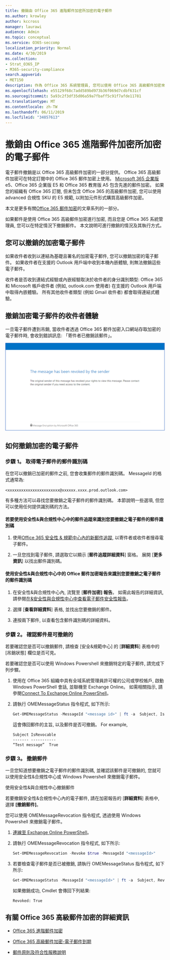 ```yaml
---
title: 撤銷由 Office 365 進階郵件加密所加密的電子郵件
ms.author: krowley
author: kccross
manager: laurawi
audience: Admin
ms.topic: conceptual
ms.service: O365-seccomp
localization_priority: Normal
ms.date: 4/30/2019
ms.collection:
- Strat_O365_IP
- M365-security-compliance
search.appverid:
- MET150
description: 作為 Office 365 系統管理員, 您可以使用 Office 365 高級郵件加密來撤銷某些已加密的電子郵件。
ms.openlocfilehash: e55129f68c7add589bd973b36f069d7cdbf631cf
ms.sourcegitcommit: 5a93c2f3df35d06a59a7fbaff5c91f7afde11781
ms.translationtype: MT
ms.contentlocale: zh-TW
ms.lasthandoff: 06/11/2019
ms.locfileid: "34857613"
---
```

# <a name="revoke-email-encrypted-by-office-365-advanced-message-encryption"></a>撤銷由 Office 365 進階郵件加密所加密的電子郵件

電子郵件撤銷是以 Office 365 高級郵件加密的一部分提供。 Office 365 高級郵件加密可在特定訂閱中的 Office 365 郵件加密上使用。 [Microsoft 365 企業版](https://www.microsoft.com/microsoft-365/enterprise/home)e5、Office 365 企業版 E5 和 Office 365 教育版 A5 包含先進的郵件加密。 如果您的組織有 Office 365 訂閱, 但未包含 Office 365 的高級郵件加密, 您可以使用 advanced 合規性 SKU 的 E5 規範, 以附加元件形式購買高級郵件加密。

本文是更多有關[Office 365 郵件加密](ome.md)的文章系列的一部分。

如果郵件是使用 Office 365 高級郵件加密進行加密, 而且您是 Office 365 系統管理員, 您可以在特定情況下撤銷郵件。 本文說明可進行撤銷的情況及其執行方式。
  
## <a name="encrypted-emails-that-you-can-revoke"></a>您可以撤銷的加密電子郵件

如果收件者收到以連結為基礎且署名的加密電子郵件, 您可以撤銷加密的電子郵件。 如果收件者在支援的 Outlook 用戶端中收到本機內嵌體驗, 則無法撤銷這些電子郵件。

收件者是否收到連結式經驗或內嵌經驗取決於收件者的身分識別類型: Office 365 和 Microsoft 帳戶收件者 (例如, outlook.com 使用者) 在支援的 Outlook 用戶端中取得內嵌體驗。 所有其他收件者類型 (例如 Gmail 收件者) 都會取得連結式體驗。

## <a name="recipient-experience-for-revoked-encrypted-emails"></a>撤銷加密電子郵件的收件者體驗

一旦電子郵件遭到吊銷, 當收件者透過 Office 365 郵件加密入口網站存取加密的電子郵件時, 會收到錯誤訊息: 「寄件者已撤銷該郵件」。

![顯示已撤銷加密之電子郵件的螢幕擷取畫面。](media/revoked-encrypted-email.png)

## <a name="how-to-revoke-an-encrypted-email"></a>如何撤銷加密的電子郵件

### <a name="step-1-obtain-the-message-id-of-the-email"></a>步驟 1。 取得電子郵件的郵件識別碼

在您可以撤銷已加密的郵件之前, 您會收集郵件的郵件識別碼。 MessageId 的格式通常為:

`<xxxxxxxxxxxxxxxxxxxxxxx@xxxxxx.xxxx.prod.outlook.com>`  

有多種方法可以尋找您要撤銷之電子郵件的郵件識別碼。 本節說明一些選項, 但您可以使用任何提供識別碼的方法。

#### <a name="to-identify-the-message-id-of-the-email-you-want-to-revoke-by-using-message-trace-in-the-security-amp-compliance-center"></a>若要使用安全性&amp;與合規性中心中的郵件追蹤來識別您要撤銷之電子郵件的郵件識別碼

1. 使用[Office 365 安全性 & 規範中心內的新郵件追蹤](https://blogs.technet.microsoft.com/exchange/2018/05/02/new-message-trace-in-office-365-security-compliance-center/), 以寄件者或收件者搜尋電子郵件。

2. 一旦您找到電子郵件, 請選取它以顯示 [**郵件追蹤詳細資料**] 窗格。 展開 [**更多資訊**] 以找出郵件識別碼。

#### <a name="to-identify-the-message-id-of-the-email-you-want-to-revoke-by-using-office-message-encryption-reports-in-the-security-amp-compliance-center"></a>使用安全性&amp;與合規性中心中的 Office 郵件加密報告來識別您要撤銷之電子郵件的郵件識別碼

1. 在安全性&amp;與合規性中心內, 流覽至 [**郵件加密] 報告**。 如需此報告的詳細資訊, 請參閱[在&amp;安全性與合規性中心中查看電子郵件安全性報告](view-email-security-reports.md)。

2. 選擇 [**查看詳細資料**] 表格, 並找出您要撤銷的郵件。

3. 連按兩下郵件, 以查看包含郵件識別碼的詳細資料。

### <a name="step-2-verify-that-the-mail-is-revocable"></a>步驟 2。 確認郵件是可撤銷的

若要確認您是否可以撤銷郵件, 請檢查 [安全&amp;規範中心] 的 [**詳細資料**] 表格中的 [吊銷狀態] 欄位是否可見。

若要確認您是否可以使用 Windows Powershell 來撤銷特定的電子郵件, 請完成下列步驟。

1. 使用在 Office 365 組織中具有全域系統管理員許可權的公司或學校帳戶, 啟動 Windows PowerShell 會話, 並聯機至 Exchange Online。 如需相關指示, 請參閱[Connect To Exchange Online PowerShell](https://aka.ms/exopowershell)。

2. 請執行 OMEMessageStatus 指令程式, 如下所示:

     ```powershell
     Get-OMEMessageStatus -MessageId "<message id>" | ft -a  Subject, IsRevocable
     ```

   這會傳回郵件的主旨, 以及郵件是否可撤銷。 For example,

     ```text
     Subject IsRevocable
     ------- -----------
     “Test message”  True
     ```

### <a name="step-3-revoke-the-mail"></a>步驟 3。 撤銷郵件

一旦您知道想要撤銷之電子郵件的郵件識別碼, 並確認該郵件是可撤銷的, 您就可以使用安全性&amp;合規性中心或 Windows Powershell 來撤銷電子郵件。

使用安全性&amp;與合規性中心撤銷郵件

若要撤銷安全性&amp;合規性中心內的電子郵件, 請在加密報告的 [**詳細資料**] 表格中, 選擇 **[撤銷郵件]**。

您可以使用 OMEMessageRevocation 指令程式, 透過使用 Windows Powershell 來撤銷電子郵件。

1. [連線至 Exchange Online PowerShell](https://aka.ms/exopowershell)。

2. 請執行 OMEMessageRevocation 指令程式, 如下所示:

    ```powershell
    Set-OMEMessageRevocation -Revoke $true -MessageId "<messageId>"
    ```

3. 若要檢查電子郵件是否已被撤銷, 請執行 OMEMessageStatus 指令程式, 如下所示:

    ```powershell
    Get-OMEMessageStatus -MessageId "<messageId>" | ft -a  Subject, Revoked
    ```

    如果撤銷成功, Cmdlet 會傳回下列結果:  

     ```text
     Revoked: True
     ```

## <a name="more-information-about-office-365-advanced-message-encryption"></a>有關 Office 365 高級郵件加密的詳細資訊

- [Office 365 進階郵件加密](ome-advanced-message-encryption.md)

- [Office 365 高級郵件加密-電子郵件到期](ome-advanced-expiration.md)

- [郵件原則及符合性服務說明](https://docs.microsoft.com/office365/servicedescriptions/exchange-online-service-description/message-policy-and-compliance)

